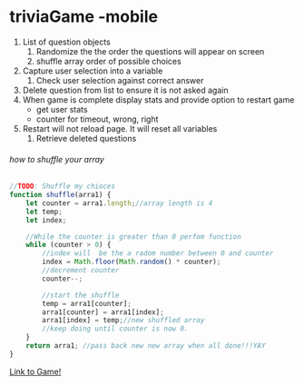 # triviaGame -mobile


1. List of question objects
    1. Randomize the the order the questions will appear on screen
    1. shuffle array order of possible choices
1. Capture user selection into a variable
    1. Check user selection against correct answer
1. Delete question from list to ensure it is not asked again
1. When game is complete display stats and provide option to restart game
    * get user stats
    * counter for timeout, wrong, right
1. Restart will not reload page. It will reset all variables
    1. Retrieve deleted questions


  
###### how to shuffle your array
```javascript
//TODO: Shuffle my chioces
function shuffle(arra1) {
    let counter = arra1.length;//array length is 4
    let temp;
    let index;

    //While the counter is greater than 0 perfom function
    while (counter > 0) {
        //index will  be the a radom number between 0 and counter
        index = Math.floor(Math.random() * counter);
        //decrement counter
        counter--;

        //start the shuffle
        temp = arra1[counter];
        arra1[counter] = arra1[index];
        arra1[index] = temp;//new shuffled array
        //keep doing until counter is now 0.
    }
    return arra1; //pass back new new array when all done!!!YAY
}

```
[Link to Game!](https://theandes.github.io/triviaGame/)
